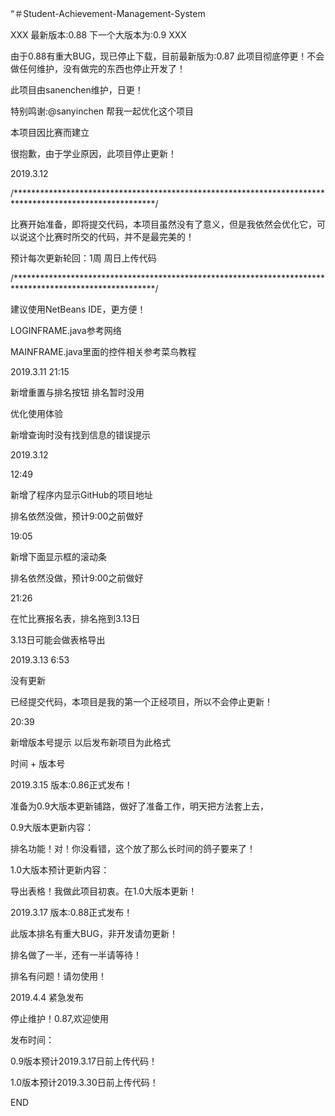 “＃Student-Achievement-Management-System

XXX 最新版本:0.88 下一个大版本为:0.9 XXX

由于0.88有重大BUG，现已停止下载，目前最新版为:0.87 此项目彻底停更！不会做任何维护，没有做完的东西也停止开发了！

此项目由sanenchen维护，日更！

特别鸣谢:@sanyinchen 帮我一起优化这个项目

本项目因比赛而建立

很抱歉，由于学业原因，此项目停止更新！

2019.3.12 

/********************************************************************************************************/

比赛开始准备，即将提交代码，本项目虽然没有了意义，但是我依然会优化它，可以说这个比赛时所交的代码，并不是最完美的！

预计每次更新轮回：1周 周日上传代码

/********************************************************************************************************/

建议使用NetBeans IDE，更方便！

LOGINFRAME.java参考网络

MAINFRAME.java里面的控件相关参考菜鸟教程

2019.3.11 21:15

新增重置与排名按钮 排名暂时没用

优化使用体验

新增查询时没有找到信息的错误提示

2019.3.12 

12:49

新增了程序内显示GitHub的项目地址

排名依然没做，预计9:00之前做好

19:05

新增下面显示框的滚动条

排名依然没做，预计9:00之前做好

21:26

在忙比赛报名表，排名拖到3.13日

3.13日可能会做表格导出

2019.3.13 6:53

没有更新

已经提交代码，本项目是我的第一个正经项目，所以不会停止更新！

20:39

新增版本号提示 以后发布新项目为此格式

时间 + 版本号

2019.3.15  版本:0.86正式发布！

准备为0.9大版本更新铺路，做好了准备工作，明天把方法套上去，

0.9大版本更新内容：

排名功能！对！你没看错，这个放了那么长时间的鸽子要来了！

1.0大版本预计更新内容：

导出表格！我做此项目初衷。在1.0大版本更新！

2019.3.17 版本:0.88正式发布！

此版本排名有重大BUG，非开发请勿更新！

排名做了一半，还有一半请等待！

排名有问题！请勿使用！

2019.4.4 紧急发布

停止维护！0.87,欢迎使用

发布时间：

0.9版本预计2019.3.17日前上传代码！

1.0版本预计2019.3.30日前上传代码！




END

